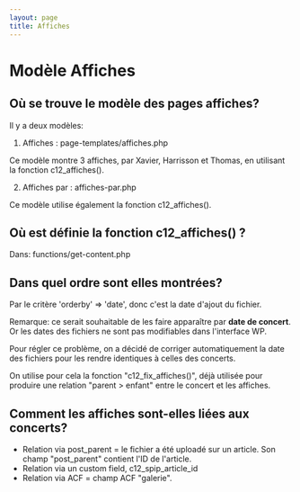 ```yaml
---
layout: page
title: Affiches
---
```


# Modèle Affiches

## Où se trouve le modèle des pages affiches?

Il y a deux modèles:

1) Affiches : page-templates/affiches.php

Ce modèle montre 3 affiches, par Xavier, Harrisson et Thomas, en utilisant la fonction c12_affiches().

2) Affiches par : affiches-par.php

Ce modèle utilise également la fonction c12_affiches().

## Où est définie la fonction c12_affiches() ?

Dans: functions/get-content.php

## Dans quel ordre sont elles montrées? 

Par le critère 'orderby'  => 'date', donc c'est la date d'ajout du fichier.

Remarque: ce serait souhaitable de les faire apparaître par **date de concert**. Or les dates des fichiers ne sont pas modifiables dans l'interface WP.

Pour régler ce problème, on a décidé de corriger automatiquement la date des fichiers pour les rendre identiques à celles des concerts.

On utilise pour cela la fonction "c12_fix_affiches()", déjà utilisée pour produire une relation "parent > enfant" entre le concert et les affiches.

## Comment les affiches sont-elles liées aux concerts?

- Relation via post_parent = le fichier a été uploadé sur un article. Son champ "post_parent" contient l'ID de l'article.
- Relation via un custom field, c12_spip_article_id
- Relation via ACF = champ ACF "galerie".